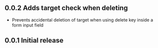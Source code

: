 ## 0.0.2 Adds target check when deleting
- Prevents accidental deletion of target when using delete key inside a form input field

## 0.0.1 Initial release